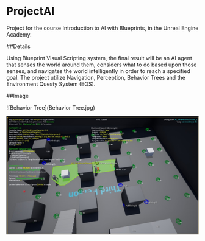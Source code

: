 # ProjectAI

Project for the course Introduction to AI with Blueprints, in the Unreal Engine Academy.

##Details

Using Blueprint Visual Scripting system, the final result will be an AI agent that senses the world around them, considers what to do based upon those senses, and navigates the world intelligently in order to reach a specified goal.
The project utilize Navigation, Perception, Behavior Trees and the Environment Questy System (EQS).

##Image

![Behavior Tree](Behavior Tree.jpg)

![Debug](SS_Debug.jpg)


